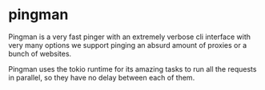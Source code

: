 # pingman
Pingman is a very fast pinger with an extremely verbose cli interface with very many options we support pinging an absurd amount of proxies or a bunch of websites.

Pingman uses the tokio runtime for its amazing tasks to run all the requests in parallel, so they have no delay between each of them.